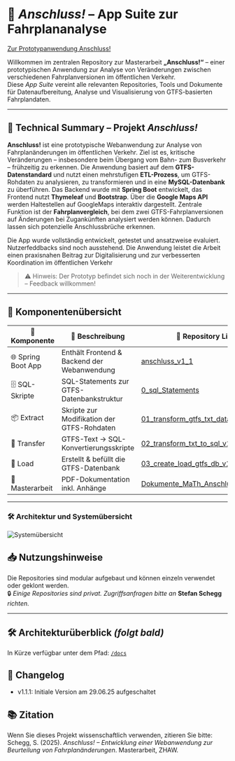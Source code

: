 # 🚉 *Anschluss!* – App Suite zur Fahrplananalyse
[Zur Prototypanwendung Anschluss!](https://anschluss.babelbuild.ch)

Willkommen im zentralen Repository zur Masterarbeit **„Anschluss!“** – einer prototypischen Anwendung zur Analyse von Veränderungen zwischen verschiedenen Fahrplanversionen im öffentlichen Verkehr.  
Diese *App Suite* vereint alle relevanten Repositories, Tools und Dokumente für Datenaufbereitung, Analyse und Visualisierung von GTFS-basierten Fahrplandaten.

---

## 🔧 Technical Summary – Projekt *Anschluss!*

**Anschluss!** ist eine prototypische Webanwendung zur Analyse von Fahrplanänderungen im öffentlichen Verkehr. Ziel ist es, kritische Veränderungen – insbesondere beim Übergang vom Bahn- zum Busverkehr – frühzeitig zu erkennen.
Die Anwendung basiert auf dem **GTFS-Datenstandard** und nutzt einen mehrstufigen **ETL-Prozess**, um GTFS-Rohdaten zu analysieren, zu transformieren und in eine **MySQL-Datenbank** zu überführen. 
Das Backend wurde mit **Spring Boot** entwickelt, das Frontend nutzt **Thymeleaf** und **Bootstrap**. Über die **Google Maps API** werden Haltestellen auf GoogleMaps interaktiv dargestellt. 
Zentrale Funktion ist der **Fahrplanvergleich**, bei dem zwei GTFS-Fahrplanversionen auf Änderungen bei Zugankünften analysiert werden können. Dadurch lassen sich potenzielle Anschlussbrüche erkennen.

Die App wurde vollständig entwickelt, getestet und ansatzweise evaluiert. Nutzerfeddbacks sind noch ausstehend.  Die Anwendung leistet die Arbeit einen praxisnahen Beitrag zur Digitalisierung und zur verbesserten Koordination im öffentlichen Verkehr 

> ⚠️ Hinweis: Der Prototyp befindet sich noch in der Weiterentwicklung – Feedback willkommen!

---

## 🔗 Komponentenübersicht

| 🧩 Komponente         | 📄 Beschreibung                                                  | 🔗 Repository Link                                                                 |
|----------------------|------------------------------------------------------------------|------------------------------------------------------------------------------------|
| 🌐 Spring Boot App    | Enthält Frontend & Backend der Webanwendung                     | [anschluss_v1_1](https://github.com/schegste/anschluss_v1_1)                      |
| 🗄 SQL-Skripte         | SQL-Statements zur GTFS-Datenbankstruktur                       | [0_sql_Statements](https://github.com/schegste/0_sql_Statements)                  |
| 📦 Extract            | Skripte zur Modifikation der GTFS-Rohdaten                      | [01_transform_gtfs_txt_data_v1](https://github.com/schegste/01_transform_gtfs_txt_data_v1) |
| 🔁 Transfer           | GTFS-Text → SQL-Konvertierungsskripte                           | [02_transform_txt_to_sql_v1](https://github.com/schegste/02_transform_txt_to_sql_v1) |
| 🧰 Load               | Erstellt & befüllt die GTFS-Datenbank                           | [03_create_load_gtfs_db_v1](https://github.com/schegste/03_create_load_gtfs_db_v1) |
| 📘 Masterarbeit        | PDF-Dokumentation inkl. Anhänge                                 | [Dokumente_MaTh_Anschluss_SSchegg](https://github.com/schegste/Dokumente_MaTh_Anschluss_SSchegg) |

---

### 🛠 Architektur und Systemübersicht

![Systemübersicht](docs/diagramme/systemuebersicht.svg)

## 📥 Nutzungshinweise

Die Repositories sind modular aufgebaut und können einzeln verwendet oder geklont werden.  
🔒 *Einige Repositories sind privat. Zugriffsanfragen bitte an* **Stefan Schegg** *richten.*

---

## 🛠 Architekturüberblick *(folgt bald)*

In Kürze verfügbar unter dem Pfad: [`/docs`](./docs)


## 🧾 Changelog
- v1.1.1: Initiale Version am 29.06.25 aufgeschaltet


## 📚 Zitation
Wenn Sie dieses Projekt wissenschaftlich verwenden, zitieren Sie bitte:
Schegg, S. (2025). *Anschluss! – Entwicklung einer Webanwendung zur Beurteilung von Fahrplanänderungen*. Masterarbeit, ZHAW.


